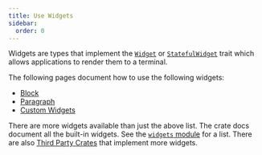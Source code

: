 ```yaml
---
title: Use Widgets
sidebar:
  order: 0
---
```


Widgets are types that implement the [`Widget`] or [`StatefulWidget`] trait which allows
applications to render them to a terminal.

The following pages document how to use the following widgets:

- [Block](./block/)
- [Paragraph](./paragraph/)
- [Custom Widgets](./custom/)

There are more widgets available than just the above list. The crate docs document all the built-in
widgets. See the [`widgets` module] for a list. There are also [Third Party Crates] that implement more
widgets.

[`Widget`]: https://docs.rs/ratatui/latest/ratatui/widgets/trait.Widget.html
[`StatefulWidget`]: https://docs.rs/ratatui/latest/ratatui/widgets/trait.StatefulWidget.html
[`widgets` module]: https://docs.rs/ratatui/latest/ratatui/widgets/index.html
[Third Party Crates]: /references/#third-party-crates

